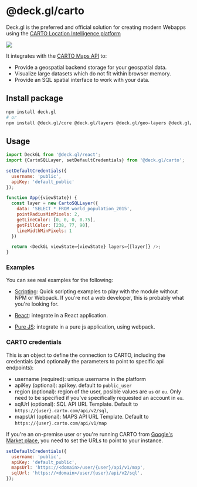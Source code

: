 # @deck.gl/carto

Deck.gl is the preferred and official solution for creating modern Webapps using the [CARTO Location Intelligence platform](https://carto.com/)

<img src="https://raw.githubusercontent.com/CartoDB/viz-doc/master/deck.gl/img/osm_buildings.jpg" />


It integrates with the [CARTO Maps API](https://carto.com/developers/maps-api/reference/) to:

* Provide a geospatial backend storage for your geospatial data.
* Visualize large datasets which do not fit within browser memory.
* Provide an SQL spatial interface to work with your data.


## Install package

```bash
npm install deck.gl
# or
npm install @deck.gl/core @deck.gl/layers @deck.gl/geo-layers @deck.gl/carto
```

## Usage

```js
import DeckGL from '@deck.gl/react';
import {CartoSQLLayer, setDefaultCredentials} from '@deck.gl/carto';

setDefaultCredentials({
  username: 'public',
  apiKey: 'default_public'
});

function App({viewState}) {
  const layer = new CartoSQLLayer({
    data: 'SELECT * FROM world_population_2015',
    pointRadiusMinPixels: 2,
    getLineColor: [0, 0, 0, 0.75],
    getFillColor: [238, 77, 90],
    lineWidthMinPixels: 1
  })

  return <DeckGL viewState={viewState} layers={[layer]} />;
}
```

### Examples

You can see real examples for the following:

* [Scripting](https://carto.com/developers/deck-gl/examples/): Quick scripting examples to play with the module without NPM or Webpack. If you're not a web developer, this is probably what you're looking for.

* [React](https://github.com/CartoDB/viz-doc/tree/master/deck.gl/examples/react): integrate in a React application.

* [Pure JS](https://github.com/CartoDB/viz-doc/tree/master/deck.gl/examples/pure-js): integrate in a pure js application, using webpack.


### CARTO credentials

This is an object to define the connection to CARTO, including the credentials (and optionally the parameters to point to specific api endpoints):

* username (required): unique username in the platform
* apiKey (optional): api key. default to `public_user`
* region (optional): region of the user, posible values are `us` or `eu`. Only need to be specified if you've specifically requested an account in `eu`.
* sqlUrl (optional): SQL API URL Template. Default to `https://{user}.carto.com/api/v2/sql`,
* mapsUrl (optional): MAPS API URL Template. Default to `https://{user}.carto.com/api/v1/map`

If you're an on-premise user or you're running CARTO from [Google's Market place](https://console.cloud.google.com/marketplace/details/cartodb-public/carto-enterprise-payg), you need to set the URLs to point to your instance. 

```js
setDefaultCredentials({
  username: 'public',
  apiKey: 'default_public',
  mapsUrl: 'https://<domain>/user/{user}/api/v1/map',
  sqlUrl: 'https://<domain>/user/{user}/api/v2/sql',
});
```

